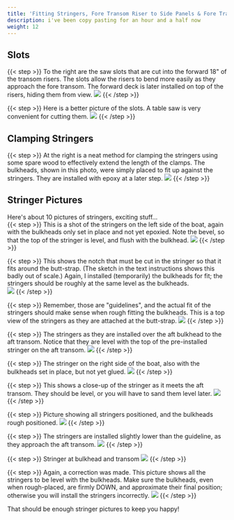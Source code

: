 ```yaml
---
title: 'Fitting Stringers, Fore Transom Riser to Side Panels & Fore Transom'
description: i've been copy pasting for an hour and a half now
weight: 12
---
```


## Slots
{{< step >}}
To the right are the saw slots that are cut into the forward 18" of the transom risers.
The slots allow the risers to bend more easily as they approach the fore transom.
The forward deck is later installed on top of the risers, hiding them from view.
![](/images/steps/stringers-and-others/boat_stringer_cuts.png)
{{< /step >}}


{{< step >}}
Here is a better picture of the slots.  A table saw is very convenient for cutting them.
![](/images/steps/stringers-and-others/boat_stringers_cut_2.png)
{{< /step >}}

## Clamping Stringers

{{< step >}}
At the right is a neat method for clamping the stringers using some spare wood to effectively extend the length of the clamps.
The bulkheads, shown in this photo, were simply placed to fit up against the stringers.  They are installed with epoxy at a later step.
![](/images/steps/stringers-and-others/boat_clamping_stringers.png)
{{< /step >}}


## Stringer Pictures
Here's about 10 pictures of stringers, exciting stuff...  
{{< step >}}
This is a shot of the stringers on the left side of the boat, again with the bulkheads only set in place and not yet epoxied.
Note the bevel, so that the top of the stringer is level, and flush with the bulkhead.
![](/images/steps/stringers-and-others/boat_stringer_left.png)
{{< /step >}}

{{< step >}}
This shows the notch that must be cut in the stringer so that it fits around the butt-strap.
(The sketch in the text instructions shows this badly out of scale.)
Again, I installed (temporarily) the bulkheads for fit; the stringers should be roughly at the same level as the bulkheads. 	
![](/images/steps/stringers-and-others/boat_stringer_butt_strap_cut.png)
{{< /step >}}

{{< step >}}
Remember, those are "guidelines", and the actual fit of the stringers should make sense when rough fitting the bulkheads.
This is a top view of the stringers as they are attached at the butt-strap.
![](/images/steps/stringers-and-others/boat_stringer_butt_strap_from_top.png)
{{< /step >}}

{{< step >}}
The stringers as they are installed over the aft bulkhead to the aft transom.
Notice that they are level with the top of the pre-installed stringer on the aft transom.
![](/images/steps/stringers-and-others/boat_stringers_position_aft_bulkhead.png)
{{< /step >}}

{{< step >}}
The stringer on the right side of the boat, also with the bulkheads set in place, but not yet glued.
![](/images/steps/stringers-and-others/boat_stringer_position.png)
{{< /step >}}

{{< step >}}
This shows a close-up of the stringer as it meets the aft transom.  They should be level, or you will have to sand them level later.
![](/images/steps/stringers-and-others/boat_stringer_at_aft_transom.png)
{{< /step >}}

{{< step >}}
Picture showing all stringers positioned, and the bulkheads rough positioned.
![](/images/steps/stringers-and-others/boat_stringers_positioned.png)
{{< /step >}}

{{< step >}}
The stringers are installed slightly lower than the guideline, as they approach the aft transom.
![](/images/steps/stringers-and-others/boat_stringer_pre_place.png)
{{< /step >}}

{{< step >}}
Stringer at bulkhead and transom
![](/images/steps/stringers-and-others/boat_stringer_bulkhead_transom.png)
{{< /step >}}

{{< step >}}
Again, a correction was made.  This picture shows all the stringers to be level with the bulkheads.  Make sure the bulkheads, even when rough-placed, are firmly DOWN, and approximate their final position; otherwise you will install the stringers incorrectly.
![](/images/steps/stringers-and-others/boat_stringers_right.png)
{{< /step >}}

That should be enough stringer pictures to keep you happy!

